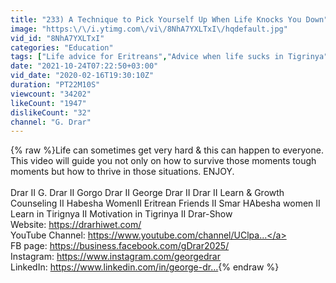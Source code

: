 ```yaml
---
title: "233) A Technique to Pick Yourself Up When Life Knocks You Down"
image: "https:\/\/i.ytimg.com\/vi\/8NhA7YXLTxI\/hqdefault.jpg"
vid_id: "8NhA7YXLTxI"
categories: "Education"
tags: ["Life advice for Eritreans","Advice when life sucks in Tigrinya","How to overcome depression for Habesha"]
date: "2021-10-24T07:22:50+03:00"
vid_date: "2020-02-16T19:30:10Z"
duration: "PT22M10S"
viewcount: "34202"
likeCount: "1947"
dislikeCount: "32"
channel: "G. Drar"
---
```

{% raw %}Life can sometimes get very hard &amp; this can happen to everyone. This video will guide you not only on how to survive those moments tough moments but how to thrive in those situations. ENJOY.<br /><br />Drar II G. Drar II Gorgo Drar II George Drar II Drar II Learn &amp; Growth Counseling II Habesha WomenII Eritrean Friends II Smar HAbesha women II Learn in Tirignya II Motivation in Tigrinya II Drar-Show<br />Website:  <a rel="nofollow" target="blank" href="https://drarhiwet.com/">https://drarhiwet.com/</a><br />YouTube Channel: <a rel="nofollow" target="blank" href="https://www.youtube.com/channel/UClpa...">https://www.youtube.com/channel/UClpa...</a><br />FB page: <a rel="nofollow" target="blank" href="https://business.facebook.com/gDrar2025/">https://business.facebook.com/gDrar2025/</a><br />Instagram:  <a rel="nofollow" target="blank" href="https://www.instagram.com/georgedrar">https://www.instagram.com/georgedrar</a><br />LinkedIn: <a rel="nofollow" target="blank" href="https://www.linkedin.com/in/george-dr…">https://www.linkedin.com/in/george-dr…</a>{% endraw %}
